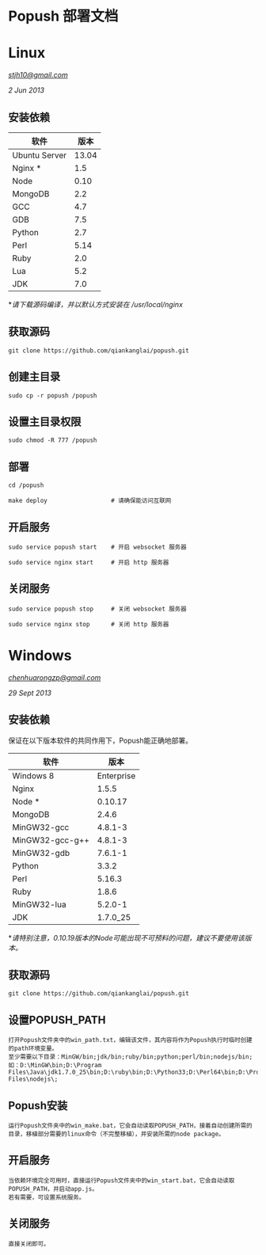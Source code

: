 Popush 部署文档
==============

# Linux

*stjh10@gmail.com*

*2 Jun 2013*

## 安装依赖

软件 | 版本 |
------------- | ----- |
Ubuntu Server | 13.04 |
Nginx *       | 1.5   |
Node          | 0.10  |
MongoDB       | 2.2   |
GCC           | 4.7   |
GDB           | 7.5   |
Python        | 2.7   |
Perl          | 5.14  |
Ruby          | 2.0   |
Lua           | 5.2   |
JDK           | 7.0   |

**请下载源码编译，并以默认方式安装在 /usr/local/nginx*

## 获取源码

	git clone https://github.com/qiankanglai/popush.git

## 创建主目录

	sudo cp -r popush /popush
	
## 设置主目录权限
	
	sudo chmod -R 777 /popush

## 部署

	cd /popush
	
	make deploy                  # 请确保能访问互联网

## 开启服务
	
	sudo service popush start    # 开启 websocket 服务器
	
	sudo service nginx start     # 开启 http 服务器

## 关闭服务
	
	sudo service popush stop     # 关闭 websocket 服务器
	
	sudo service nginx stop      # 关闭 http 服务器

# Windows

*chenhuarongzp@gmail.com*

*29 Sept 2013*

## 安装依赖

保证在以下版本软件的共同作用下，Popush能正确地部署。

软件 | 版本 |
--------------- | ---------- |
Windows 8       | Enterprise |
Nginx           | 1.5.5      |
Node *          | 0.10.17    |
MongoDB         | 2.4.6      |
MinGW32-gcc     | 4.8.1-3    |
MinGW32-gcc-g++ | 4.8.1-3    |
MinGW32-gdb     | 7.6.1-1    |
Python          | 3.3.2      |
Perl            | 5.16.3     |
Ruby            | 1.8.6      |
MinGW32-lua     | 5.2.0-1    |
JDK             | 1.7.0_25   |

**请特别注意，0.10.19版本的Node可能出现不可预料的问题，建议不要使用该版本。*

## 获取源码

	git clone https://github.com/qiankanglai/popush.git

## 设置POPUSH_PATH

	打开Popush文件夹中的win_path.txt，编辑该文件，其内容将作为Popush执行时临时创建的path环境变量。
	至少需要以下目录：MinGW/bin;jdk/bin;ruby/bin;python;perl/bin;nodejs/bin;
	如：D:\MinGW\bin;D:\Program Files\Java\jdk1.7.0_25\bin;D:\ruby\bin;D:\Python33;D:\Perl64\bin;D:\Program Files\nodejs\;

## Popush安装

	运行Popush文件夹中的win_make.bat，它会自动读取POPUSH_PATH，接着自动创建所需的目录，移植部分需要的linux命令（不完整移植），并安装所需的node package。

## 开启服务

	当依赖环境完全可用时，直接运行Popush文件夹中的win_start.bat，它会自动读取POPUSH_PATH，并启动app.js。
	若有需要，可设置系统服务。

## 关闭服务

	直接关闭即可。
